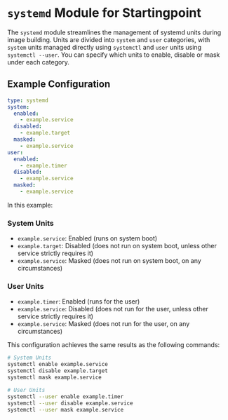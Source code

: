 # `systemd` Module for Startingpoint

The `systemd` module streamlines the management of systemd units during image building. Units are divided into `system` and `user` categories, with `system` units managed directly using `systemctl` and `user` units using `systemctl --user`. You can specify which units to enable, disable or mask under each category.

## Example Configuration

```yaml
type: systemd
system:
  enabled:
    - example.service
  disabled:
    - example.target
  masked:
    - example.service
user:
  enabled:
    - example.timer
  disabled:
    - example.service
  masked:
    - example.service
```

In this example:

### System Units
- `example.service`: Enabled (runs on system boot)
- `example.target`: Disabled (does not run on system boot, unless other service strictly requires it)
- `example.service`: Masked (does not run on system boot, on any circumstances)

### User Units
- `example.timer`: Enabled (runs for the user)
- `example.service`: Disabled (does not run for the user, unless other service strictly requires it)
- `example.service`: Masked (does not run for the user, on any circumstances)

This configuration achieves the same results as the following commands:

```sh
# System Units
systemctl enable example.service
systemctl disable example.target
systemctl mask example.service 

# User Units
systemctl --user enable example.timer
systemctl --user disable example.service
systemctl --user mask example.service
```
